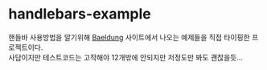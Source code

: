 # handlebars-example

핸들바 사용방법을 알기위해 [Baeldung](https://www.baeldung.com/handlebars) 사이트에서 나오는 예제들을 직접 타이핑한 프로젝트이다.  
사담이지만 테스트코드는 고작해야 12개밖에 안되지만 저정도만 봐도 괜찮을듯...